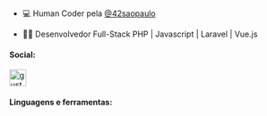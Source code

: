- 💻 Human Coder pela <a href="https://www.42sp.org.br/">@42saopaulo</a>

- 👨‍💻 Desenvolvedor Full-Stack PHP | Javascript | Laravel | Vue.js

<h4 align="left">
	Social:
</h4>

<p align="left">
	<a href="https://linkedin.com/in/gustavmartins" target="blank"><img align="center" src="https://cdn-icons-png.flaticon.com/512/174/174857.png" alt="gustavmartins" height="30" width="30" />
	</a>
</p>

<p>
<h4 align="left">
	Linguagens e ferramentas:
</h4>
</p>
